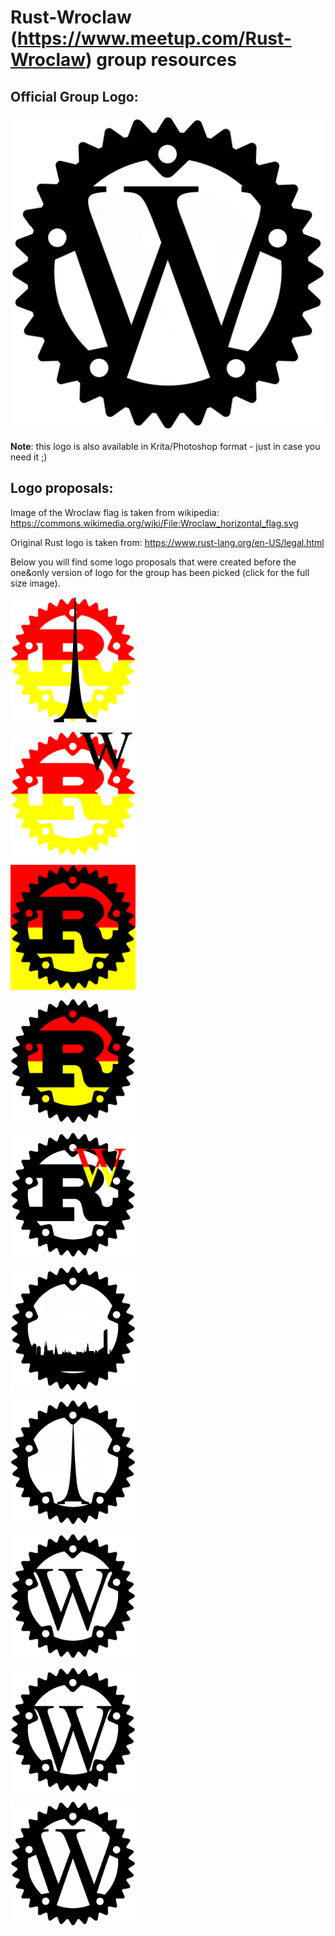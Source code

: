 Rust-Wroclaw (https://www.meetup.com/Rust-Wroclaw) group resources
==================================================================

Official Group Logo:
--------------------

![Rust-Wroclaw-Logo-Official](rust-wroclaw-logo.png)

**Note**: this logo is also available in Krita/Photoshop format - just in case you need it ;)

Logo proposals:
---------------

Image of the Wroclaw flag is taken from wikipedia: https://commons.wikimedia.org/wiki/File:Wroclaw_horizontal_flag.svg

Original Rust logo is taken from: https://www.rust-lang.org/en-US/legal.html

Below you will find some logo proposals that were created before the one&only version of logo for the group has been picked (click for the full size image).

<pre>
<a href="https://raw.githubusercontent.com/rust-wroclaw/resources/master/proposals/rust-wroclaw-logo-1.png"><img src="proposals/rust-wroclaw-logo-1.png" align="left" height="200"></a>
</pre>

<pre>
<a href="https://raw.githubusercontent.com/rust-wroclaw/resources/master/proposals/rust-wroclaw-logo-2.png"><img src="proposals/rust-wroclaw-logo-2.png" align="left" height="200"></a>
</pre>

<pre>
<a href="https://raw.githubusercontent.com/rust-wroclaw/resources/master/proposals/rust-wroclaw-logo-flag-bg.png"><img src="proposals/rust-wroclaw-logo-flag-bg.png" align="left" height="200"></a>
</pre>

<pre>
<a href="https://raw.githubusercontent.com/rust-wroclaw/resources/master/proposals/rust-wroclaw-logo-flag-bg-2.png"><img src="proposals/rust-wroclaw-logo-flag-bg-2.png" align="left" height="200"></a>
</pre>

<pre>
<a href="https://raw.githubusercontent.com/rust-wroclaw/resources/master/proposals/rust-wroclaw-logo-W-bg.png"><img src="proposals/rust-wroclaw-logo-W-bg.png" align="left" height="200"></a>
</pre>

<pre>
<a href="https://raw.githubusercontent.com/rust-wroclaw/resources/master/proposals/rust-wroclaw-silhouette.png"><img src="proposals/rust-wroclaw-silhouette.png" align="left" height="200"></a>
</pre>

<pre>
<a href="https://raw.githubusercontent.com/rust-wroclaw/resources/master/proposals/rust-wroclaw-spire.png"><img src="proposals/rust-wroclaw-spire.png" align="left" height="200"></a>
</pre>

<pre>
<a href="https://raw.githubusercontent.com/rust-wroclaw/resources/master/proposals/rust-wroclaw-W.png"><img src="proposals/rust-wroclaw-W.png" align="left" height="200"></a>
</pre>

<pre>
<a href="https://raw.githubusercontent.com/rust-wroclaw/resources/master/proposals/rust-wroclaw-W-2.png"><img src="proposals/rust-wroclaw-W-2.png" align="left" height="200"></a>
</pre>

<pre>
<a href="https://raw.githubusercontent.com/rust-wroclaw/resources/master/proposals/rust-wroclaw-logo-W-3.png"><img src="proposals/rust-wroclaw-logo-W-3.png" align="left" height="200"></a>
</pre>
